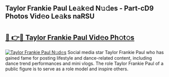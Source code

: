 ## Taylor Frankie Paul Le𝚊k𝚎d N𝚞𝚍es - Part-cD9 Photos Vid𝚎o Le𝚊ks naRSU

# <h2><a href="http://fbbdhx.evod.top/?m=Taylor+Frankie+Paul">🔗 👉🔴 Taylor Frankie Paul Vid𝚎o Ph𝚘t𝚘s</a></h2>

[![Taylor Frankie Paul N𝚞d𝚎s](https://i.imgur.com/8V9OHl7.gif)](http://fbbdhx.evod.top/?m=Taylor+Frankie+Paul)
Social media star Taylor Frankie Paul who has gained fame for posting lifestyle and dance-related content, including dance trend performances and mini vlogs. The role Taylor Frankie Paul of a public figure is to serve as a role model and inspire others. 
